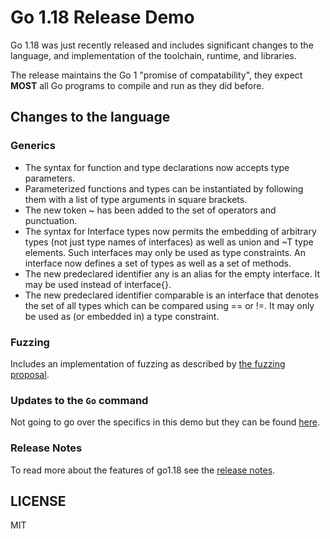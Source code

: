 # Go 1.18 Release Demo

Go 1.18 was just recently released and includes significant changes to the language, and implementation of the 
toolchain, runtime, and libraries.

The release maintains the Go 1 "promise of compatability", they expect **MOST** all Go programs to compile and run
as they did before.

## Changes to the language

### Generics

- The syntax for function and type declarations now accepts type parameters.
- Parameterized functions and types can be instantiated by following them with a list of type arguments in square brackets.
- The new token ~ has been added to the set of operators and punctuation.
- The syntax for Interface types now permits the embedding of arbitrary types (not just type names of interfaces) as well as union and ~T type elements. Such interfaces may only be used as type constraints. An interface now defines a set of types as well as a set of methods.
- The new predeclared identifier any is an alias for the empty interface. It may be used instead of interface{}.
- The new predeclared identifier comparable is an interface that denotes the set of all types which can be compared using == or !=. It may only be used as (or embedded in) a type constraint.


### Fuzzing

Includes an implementation of fuzzing as described by [the fuzzing proposal](https://golang.org/issue/44551).

### Updates to the `Go` command

Not going to go over the specifics in this demo but they can be found [here](https://tip.golang.org/doc/go1.18#go-command).

### Release Notes

To read more about the features of go1.18 see the [release notes](https://tip.golang.org/doc/go1.18).

## LICENSE

MIT